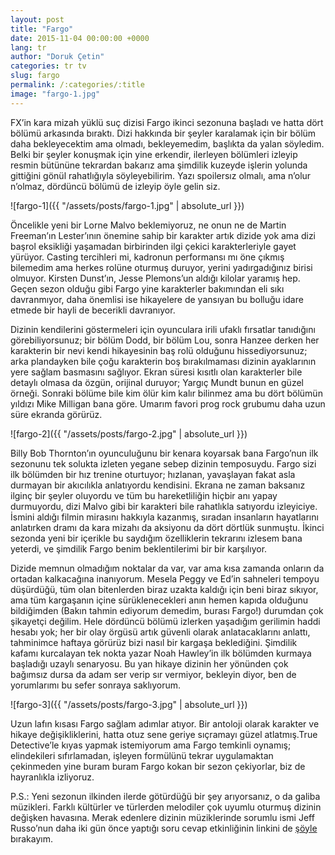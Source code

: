 ```yaml
---
layout: post
title: "Fargo"
date: 2015-11-04 00:00:00 +0000
lang: tr
author: "Doruk Çetin"
categories: tr tv
slug: fargo
permalink: /:categories/:title
image: "fargo-1.jpg"
---
```

FX’in kara mizah yüklü suç dizisi Fargo ikinci sezonuna başladı ve hatta dört bölümü arkasında bıraktı. Dizi hakkında bir şeyler karalamak için bir bölüm daha bekleyecektim ama olmadı, bekleyemedim, başlıkta da yalan söyledim. Belki bir şeyler konuşmak için yine erkendir, ilerleyen bölümleri izleyip resmin bütününe tekrardan bakarız ama şimdilik kuzeyde işlerin yolunda gittiğini gönül rahatlığıyla söyleyebilirim. Yazı spoilersız olmalı, ama n’olur n’olmaz, dördüncü bölümü de izleyip öyle gelin siz.

![fargo-1]({{ "/assets/posts/fargo-1.jpg" | absolute_url }})

Öncelikle yeni bir Lorne Malvo beklemiyoruz, ne onun ne de Martin Freeman’ın Lester’ının önemine sahip bir karakter artık dizide yok ama dizi başrol eksikliği yaşamadan birbirinden ilgi çekici karakterleriyle gayet yürüyor. Casting tercihleri mi, kadronun performansı mı öne çıkmış bilemedim ama herkes rolüne oturmuş duruyor, yerini yadırgadığınız birisi olmuyor. Kirsten Dunst’ın, Jesse Plemons’un aldığı kilolar yaramış hep. Geçen sezon olduğu gibi Fargo yine karakterler bakımından eli sıkı davranmıyor, daha önemlisi ise hikayelere de yansıyan bu bolluğu idare etmede bir hayli de becerikli davranıyor.


Dizinin kendilerini göstermeleri için oyunculara irili ufaklı fırsatlar tanıdığını görebiliyorsunuz; bir bölüm Dodd, bir bölüm Lou, sonra Hanzee derken her karakterin bir nevi kendi hikayesinin baş rolü olduğunu hissediyorsunuz; arka plandayken bile çoğu karakterin boş bırakılmaması dizinin ayaklarının yere sağlam basmasını sağlıyor. Ekran süresi kısıtlı olan karakterler bile detaylı olmasa da özgün, orijinal duruyor; Yargıç Mundt bunun en güzel örneği. Sonraki bölüme bile kim ölür kim kalır bilinmez ama bu dört bölümün yıldızı Mike Milligan bana göre. Umarım favori prog rock grubumu daha uzun süre ekranda görürüz.

![fargo-2]({{ "/assets/posts/fargo-2.jpg" | absolute_url }})

Billy Bob Thornton’ın oyunculuğunu bir kenara koyarsak bana Fargo’nun ilk sezonunu tek solukta izleten yegane sebep dizinin temposuydu. Fargo sizi ilk bölümden bir hız trenine oturtuyor; hızlanan, yavaşlayan fakat asla durmayan bir akıcılıkla anlatıyordu kendisini. Ekrana ne zaman baksanız ilginç bir şeyler oluyordu ve tüm bu hareketliliğin hiçbir anı yapay durmuyordu, dizi Malvo gibi bir karakteri bile rahatlıkla satıyordu izleyiciye. İsmini aldığı filmin mirasını hakkıyla kazanmış, sıradan insanların hayatlarını anlatırken dramı da kara mizahı da aksiyonu da dört dörtlük sunmuştu. İkinci sezonda yeni bir içerikle bu saydığım özelliklerin tekrarını izlesem bana yeterdi, ve şimdilik Fargo benim beklentilerimi bir bir karşılıyor.


Dizide memnun olmadığım noktalar da var, var ama kısa zamanda onların da ortadan kalkacağına inanıyorum. Mesela Peggy ve Ed’in sahneleri tempoyu düşürdüğü, tüm olan bitenlerden biraz uzakta kaldığı için beni biraz sıkıyor, ama tüm kargaşanın içine sürüklenecekleri anın hemen kapıda olduğunu bildiğimden (Bakın tahmin ediyorum demedim, burası Fargo!) durumdan çok şikayetçi değilim. Hele dördüncü bölümü izlerken yaşadığım gerilimin haddi hesabı yok; her bir olay örgüsü artık güvenli olarak anlatacaklarını anlattı, tahminimce haftaya görürüz bizi nasıl bir kargaşa beklediğini. Şimdilik kafamı kurcalayan tek nokta yazar Noah Hawley’in ilk bölümden kurmaya başladığı uzaylı senaryosu. Bu yan hikaye dizinin her yönünden çok bağımsız dursa da adam ser verip sır vermiyor, bekleyin diyor, ben de yorumlarımı bu sefer sonraya saklıyorum.

![fargo-3]({{ "/assets/posts/fargo-3.jpg" | absolute_url }})

Uzun lafın kısası Fargo sağlam adımlar atıyor. Bir antoloji olarak karakter ve hikaye değişikliklerini, hatta otuz sene geriye sıçramayı güzel atlatmış.True Detective’le kıyas yapmak istemiyorum ama Fargo temkinli oynamış; elindekileri sıfırlamadan, işleyen formülünü tekrar uygulamaktan çekinmeden yine buram buram Fargo kokan bir sezon çekiyorlar, biz de hayranlıkla izliyoruz.


P.S.: Yeni sezonun ilkinden ilerde götürdüğü bir şey arıyorsanız, o da galiba müzikleri. Farklı kültürler ve türlerden melodiler çok uyumlu oturmuş dizinin değişken havasına. Merak edenlere dizinin müziklerinde sorumlu ismi Jeff Russo’nun daha iki gün önce yaptığı soru cevap etkinliğinin linkini de [şöyle](https://www.reddit.com/r/IAmA/comments/3r8zsy/i_am_jeff_russo_emmynominated_composer_of_fargo/) bırakayım.